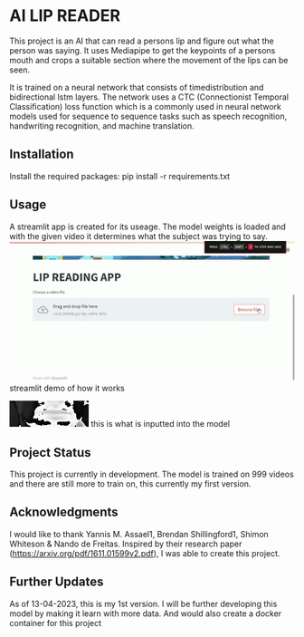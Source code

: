 # AI LIP READER

This project is an AI that can read a persons lip and figure out what the person was saying. It uses Mediapipe to get the keypoints of a persons mouth and crops a suitable section where the movement of the lips can be seen.

It is trained on a neural network that consists of timedistribution and bidirectional lstm layers. The network uses a CTC (Connectionist Temporal Classification) loss function which is a commonly used in neural network models used for sequence to sequence tasks such as speech recognition, handwriting recognition, and machine translation.


## Installation
Install the required packages: pip install -r requirements.txt

## Usage
A streamlit app is created for its useage. The model weights is loaded and with the given video it determines what the subject was trying to say.
![Animated GIF](./demo.gif)
streamlit demo of how it works

![Animated GIF](./test.gif)
this is what is inputted into the model


## Project Status
This project is currently in development. The model is trained on 999 videos and there are still more to train on, this currently my first version.

## Acknowledgments
I would like to thank Yannis M. Assael1, Brendan Shillingford1, Shimon Whiteson & Nando de Freitas. Inspired by their research paper (https://arxiv.org/pdf/1611.01599v2.pdf), I was able to create this project.

## Further Updates
As of 13-04-2023, this is my 1st version. I will be further developing this model by making it learn with more data.
And would also create a docker container for this project
